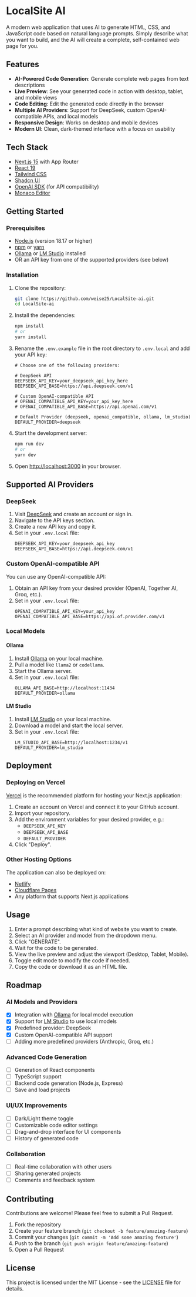 # LocalSite AI


A modern web application that uses AI to generate HTML, CSS, and JavaScript code based on natural language prompts. Simply describe what you want to build, and the AI will create a complete, self-contained web page for you.

## Features

- **AI-Powered Code Generation**: Generate complete web pages from text descriptions
- **Live Preview**: See your generated code in action with desktop, tablet, and mobile views
- **Code Editing**: Edit the generated code directly in the browser
- **Multiple AI Providers**: Support for DeepSeek, custom OpenAI-compatible APIs, and local models
- **Responsive Design**: Works on desktop and mobile devices
- **Modern UI**: Clean, dark-themed interface with a focus on usability

## Tech Stack

- [Next.js 15](https://nextjs.org/) with App Router
- [React 19](https://react.dev/)
- [Tailwind CSS](https://tailwindcss.com/)
- [Shadcn UI](https://ui.shadcn.com/)
- [OpenAI SDK](https://github.com/openai/openai-node) (for API compatibility)
- [Monaco Editor](https://microsoft.github.io/monaco-editor/)

## Getting Started

### Prerequisites

- [Node.js](https://nodejs.org/) (version 18.17 or higher)
- [npm](https://www.npmjs.com/) or [yarn](https://yarnpkg.com/)
- [Ollama](https://ollama.com/download/) or [LM Studio](https://lmstudio.ai/) installed 
- OR an API key from one of the supported providers (see below)

### Installation

1. Clone the repository:
   ```bash
   git clone https://github.com/weise25/LocalSite-ai.git
   cd LocalSite-ai
   ```

2. Install the dependencies:
   ```bash
   npm install
   # or
   yarn install
   ```

3. Rename the `.env.example` file in the root directory to `.env.local` and add your API key:
   ```
   # Choose one of the following providers:

   # DeepSeek API
   DEEPSEEK_API_KEY=your_deepseek_api_key_here
   DEEPSEEK_API_BASE=https://api.deepseek.com/v1

   # Custom OpenAI-compatible API
   # OPENAI_COMPATIBLE_API_KEY=your_api_key_here
   # OPENAI_COMPATIBLE_API_BASE=https://api.openai.com/v1

   # Default Provider (deepseek, openai_compatible, ollama, lm_studio)
   DEFAULT_PROVIDER=deepseek
   ```

4. Start the development server:
   ```bash
   npm run dev
   # or
   yarn dev
   ```

5. Open [http://localhost:3000](http://localhost:3000) in your browser.

## Supported AI Providers

### DeepSeek

1. Visit [DeepSeek](https://platform.deepseek.com) and create an account or sign in.
2. Navigate to the API keys section.
3. Create a new API key and copy it.
4. Set in your `.env.local` file:
   ```
   DEEPSEEK_API_KEY=your_deepseek_api_key
   DEEPSEEK_API_BASE=https://api.deepseek.com/v1
   ```

### Custom OpenAI-compatible API

You can use any OpenAI-compatible API:

1. Obtain an API key from your desired provider (OpenAI, Together AI, Groq, etc.).
2. Set in your `.env.local` file:
   ```
   OPENAI_COMPATIBLE_API_KEY=your_api_key
   OPENAI_COMPATIBLE_API_BASE=https://api.of.provider.com/v1
   ```

### Local Models

#### Ollama

1. Install [Ollama](https://ollama.ai/) on your local machine.
2. Pull a model like `llama2` or `codellama`.
3. Start the Ollama server.
4. Set in your `.env.local` file:
   ```
   OLLAMA_API_BASE=http://localhost:11434
   DEFAULT_PROVIDER=ollama
   ```

#### LM Studio

1. Install [LM Studio](https://lmstudio.ai/) on your local machine.
2. Download a model and start the local server.
3. Set in your `.env.local` file:
   ```
   LM_STUDIO_API_BASE=http://localhost:1234/v1
   DEFAULT_PROVIDER=lm_studio
   ```

## Deployment

### Deploying on Vercel

[Vercel](https://vercel.com) is the recommended platform for hosting your Next.js application:

1. Create an account on Vercel and connect it to your GitHub account.
2. Import your repository.
3. Add the environment variables for your desired provider, e.g.:
   - `DEEPSEEK_API_KEY`
   - `DEEPSEEK_API_BASE`
   - `DEFAULT_PROVIDER`
4. Click "Deploy".

### Other Hosting Options

The application can also be deployed on:
- [Netlify](https://netlify.com)
- [Cloudflare Pages](https://pages.cloudflare.com)
- Any platform that supports Next.js applications

## Usage

1. Enter a prompt describing what kind of website you want to create.
2. Select an AI provider and model from the dropdown menu.
3. Click "GENERATE".
4. Wait for the code to be generated.
5. View the live preview and adjust the viewport (Desktop, Tablet, Mobile).
6. Toggle edit mode to modify the code if needed.
7. Copy the code or download it as an HTML file.

## Roadmap

### AI Models and Providers
- [x] Integration with [Ollama](https://ollama.ai) for local model execution
- [x] Support for [LM Studio](https://lmstudio.ai) to use local models
- [x] Predefined provider: DeepSeek
- [x] Custom OpenAI-compatible API support
- [ ] Adding more predefined providers (Anthropic, Groq, etc.)

### Advanced Code Generation
- [ ] Generation of React components
- [ ] TypeScript support
- [ ] Backend code generation (Node.js, Express)
- [ ] Save and load projects

### UI/UX Improvements
- [ ] Dark/Light theme toggle
- [ ] Customizable code editor settings
- [ ] Drag-and-drop interface for UI components
- [ ] History of generated code

### Collaboration
- [ ] Real-time collaboration with other users
- [ ] Sharing generated projects
- [ ] Comments and feedback system

## Contributing

Contributions are welcome! Please feel free to submit a Pull Request.

1. Fork the repository
2. Create your feature branch (`git checkout -b feature/amazing-feature`)
3. Commit your changes (`git commit -m 'Add some amazing feature'`)
4. Push to the branch (`git push origin feature/amazing-feature`)
5. Open a Pull Request

## License

This project is licensed under the MIT License - see the [LICENSE](LICENSE) file for details.

